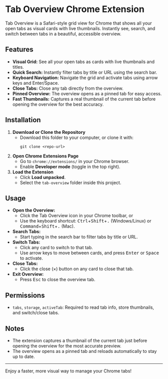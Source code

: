 # Tab Overview Chrome Extension

Tab Overview is a Safari-style grid view for Chrome that shows all your open tabs as visual cards with live thumbnails. Instantly see, search, and switch between tabs in a beautiful, accessible overview.

## Features

- **Visual Grid:** See all your open tabs as cards with live thumbnails and titles.
- **Quick Search:** Instantly filter tabs by title or URL using the search bar.
- **Keyboard Navigation:** Navigate the grid and activate tabs using arrow keys and Enter/Space.
- **Close Tabs:** Close any tab directly from the overview.
- **Pinned Overview:** The overview opens as a pinned tab for easy access.
- **Fast Thumbnails:** Captures a real thumbnail of the current tab before opening the overview for the best accuracy.

## Installation

1. **Download or Clone the Repository**
   - Download this folder to your computer, or clone it with:
     ```
     git clone <repo-url>
     ```
2. **Open Chrome Extensions Page**
   - Go to `chrome://extensions/` in your Chrome browser.
   - Enable **Developer mode** (toggle in the top right).
3. **Load the Extension**
   - Click **Load unpacked**.
   - Select the `tab-overview` folder inside this project.

## Usage

- **Open the Overview:**
  - Click the Tab Overview icon in your Chrome toolbar, or
  - Use the keyboard shortcut: <kbd>Ctrl</kbd>+<kbd>Shift</kbd>+<kbd>.</kbd> (Windows/Linux) or <kbd>Command</kbd>+<kbd>Shift</kbd>+<kbd>.</kbd> (Mac).
- **Search Tabs:**
  - Start typing in the search bar to filter tabs by title or URL.
- **Switch Tabs:**
  - Click any card to switch to that tab.
  - Use arrow keys to move between cards, and press <kbd>Enter</kbd> or <kbd>Space</kbd> to activate.
- **Close Tabs:**
  - Click the close (×) button on any card to close that tab.
- **Exit Overview:**
  - Press <kbd>Esc</kbd> to close the overview tab.

## Permissions

- `tabs`, `storage`, `activeTab`: Required to read tab info, store thumbnails, and switch/close tabs.

## Notes

- The extension captures a thumbnail of the current tab just before opening the overview for the most accurate preview.
- The overview opens as a pinned tab and reloads automatically to stay up to date.

---

Enjoy a faster, more visual way to manage your Chrome tabs!
